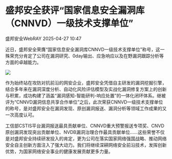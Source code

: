 #  盛邦安全获评“国家信息安全漏洞库（CNNVD）一级技术支撑单位”   
 盛邦安全WebRAY   2025-04-27 10:47  
  
近日，盛邦安全荣膺“国家信息安全漏洞库CNNVD一级技术支撑单位”称号，这一殊荣充分肯定了公司在漏洞研究、0day输出、应急响应以及在野漏洞跟踪分析等方面的卓越能力。  
  
  
![](https://mmbiz.qpic.cn/sz_mmbiz_jpg/r9c6R4tUf9vrvQgT363KO9DQwhPT4dHCpggy6G355fcMBqvlhI1PZNL3LAE7cb15B2rvATCL4lvJblYFoSG9CQ/640?wx_fmt=jpeg&from=appmsg "")  
  
  
  
  
作为始终站在攻防对抗前沿的网安企业，盛邦安全凭借自主研发的漏洞挖掘引擎，结合多年来在漏洞深度分析、自动化风险评估模型及实战化漏洞修复方案上的创新与积累，成功构建了涵盖“漏洞感知-智能研判-响应处置”的一体化闭环体系。继被评为“CNNVD漏洞信息共享合作单位”之后，此次荣获CNNVD一级技术支撑单位的称号，是对盛邦安全在漏洞发现、原创漏洞报送、漏洞分析等领域工作成果的又一次高度认可。  
  
  
工信部CSTIS平台漏洞报送最具贡献单位、CNNVD重大预警报送专项奖、CNVD原创漏洞发现突出贡献单位、NVDB漏洞治理合作最具贡献单位……这些荣誉不仅是对盛邦安全持续研发投入的肯定，更为公司在落实国家网络强国战略、推动网络安全自主创新方面注入了强大动力。我们将继续深耕网络安全前沿技术，发挥创新优势，为国家网络安全事业的健康发展贡献更多力量。  
  
  
  
  
